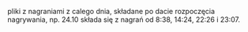 pliki z nagraniami z calego dnia, składane po dacie rozpoczęcia nagrywania, np. 24.10 składa się z nagrań od 8:38, 14:24, 22:26 i 23:07.
